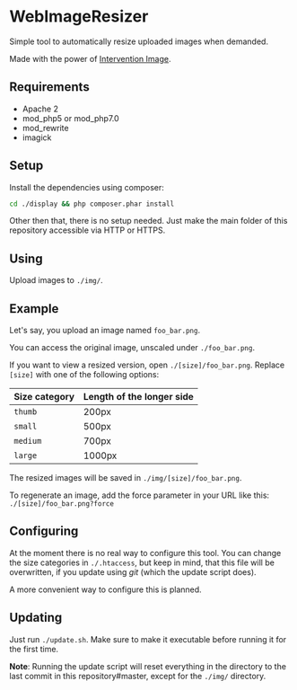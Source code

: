 WebImageResizer
===============

Simple tool to automatically resize uploaded images when demanded.

Made with the power of [Intervention Image](/Intervention/image).


## Requirements ##
* Apache 2
* mod_php5 or mod_php7.0
* mod_rewrite
* imagick


## Setup ##
Install the dependencies using composer:

```bash
cd ./display && php composer.phar install
```

Other then that, there is no setup needed. Just make the main folder of this repository accessible via HTTP or HTTPS.


## Using ##
Upload images to `./img/`.


## Example ##
Let's say, you upload an image named `foo_bar.png`.

You can access the original image, unscaled under `./foo_bar.png`.

If you want to view a resized version, open `./[size]/foo_bar.png`.
Replace `[size]` with one of the following options:

| Size category  | Length of the longer side |
|---------|---------------------------|
|`thumb`  | 200px                     |
|`small`  | 500px                     |
|`medium` | 700px                     |
|`large`  | 1000px                    |

The resized images will be saved in `./img/[size]/foo_bar.png`.

To regenerate an image, add the force parameter in your URL like this: `./[size]/foo_bar.png?force`

## Configuring ##
At the moment there is no real way to configure this tool. You can change the size categories in `./.htaccess`, but keep in mind, that this file will be overwritten, if you update using *git* (which the update script does).

A more convenient way to configure this is planned.


## Updating ##
Just run `./update.sh`. Make sure to make it executable before running it for the first time.

**Note**: Running the update script will reset everything in the directory to the last commit in this repository#master, except for the `./img/` directory.